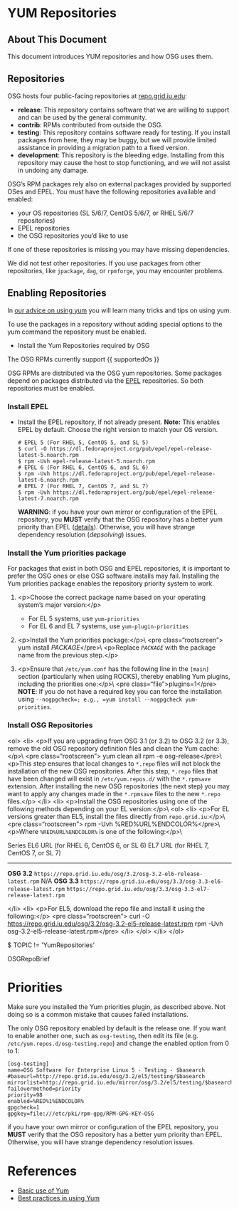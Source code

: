 
**YUM Repositories**
====================

About This Document
-------------------

This document introduces YUM repositories and how OSG uses them.

Repositories
------------

OSG hosts four public-facing repositories at
[repo.grid.iu.edu](http://repo.grid.iu.edu/):

-   **release**: This repository contains software that we are willing
    to support and can be used by the general community.
-   **contrib**: RPMs contributed from outside the OSG.
-   **testing**: This repository contains software ready for testing. If
    you install packages from here, they may be buggy, but we will
    provide limited assistance in providing a migration path to a fixed
    version.
-   **development**: This repository is the bleeding edge. Installing
    from this repository may cause the host to stop functioning, and we
    will not assist in undoing any damage.

OSG’s RPM packages rely also on external packages provided by supported
OSes and EPEL. You must have the following repositories available and
enabled:

-   your OS repositories (SL 5/6/7, CentOS 5/6/7, or RHEL 5/6/7
    repositories)
-   EPEL repositories
-   the OSG repositories you’d like to use

If one of these repositories is missing you may have missing
dependencies.

<span class="twiki-macro WARNING"></span> We did not test other
repositories. If you use packages from other repositories, like
`jpackage`, `dag`, or `rpmforge`, you may encounter problems.

Enabling Repositories
---------------------

In [our advice on using
yum](Documentation/Release3.InstallBestPractices) you will learn many
tricks and tips on using yum.

To use the packages in a repository without adding special options to
the yum command the repository must be enabled.

+ Install the Yum Repositories required by OSG

The OSG RPMs currently support {{ supportedOs }}

OSG RPMs are distributed via the OSG yum repositories. Some packages
depend on packages distributed via the
[EPEL](http://fedoraproject.org/wiki/EPEL) repositories. So both
repositories must be enabled.

### Install EPEL

-   Install the EPEL repository, if not already present. **Note:** This
    enables EPEL by default. Choose the right version to match your OS
    version.

    ```
    # EPEL 5 (For RHEL 5, CentOS 5, and SL 5)
    $ curl -O https://dl.fedoraproject.org/pub/epel/epel-release-latest-5.noarch.rpm
    $ rpm -Uvh epel-release-latest-5.noarch.rpm
    # EPEL 6 (For RHEL 6, CentOS 6, and SL 6)
    $ rpm -Uvh https://dl.fedoraproject.org/pub/epel/epel-release-latest-6.noarch.rpm
    # EPEL 7 (For RHEL 7, CentOS 7, and SL 7)
    $ rpm -Uvh https://dl.fedoraproject.org/pub/epel/epel-release-latest-7.noarch.rpm
    ```
    
    **WARNING**: if you have your own mirror or configuration of the EPEL
    repository, you **MUST** verify that the OSG repository has a better yum
    priority than EPEL ([details](Common/InstallBestPractices#YumPriorities)).
    Otherwise, you will have strange dependency resolution (*depsolving*) issues.

### Install the Yum priorities package

For packages that exist in both OSG and EPEL repositories, it is
important to prefer the OSG ones or else OSG software installs may fail.
Installing the Yum priorities package enables the repository priority
system to work.

1.  \<p\>Choose the correct package name based on your operating
    system’s major version:\</p\>
    -   For EL 5 systems, use `yum-priorities`
    -   For EL 6 and EL 7 systems, use `yum-plugin-priorities`

2.  \<p\>Install the Yum priorities package:\</p\>\\ \<pre
    class=“rootscreen”\><span
    class="twiki-macro UCL_PROMPT_ROOT"></span> yum install
    *PACKAGE*\</pre\>\\ \<p\>Replace *`PACKAGE`* with the package name
    from the previous step.\</p\>
3.  \<p\>Ensure that `/etc/yum.conf` has the following line in the
    `[main]` section (particularly when using ROCKS), thereby enabling
    Yum plugins, including the priorities one:\</p\>\\ \<pre
    class=“file”\>plugins=1\</pre\> **NOTE**: If you do not have a
    required key you can force the installation using
    `--nogpgcheck=; e.g., =yum install --nogpgcheck yum-priorities`.

### Install OSG Repositories

\<ol\> \<li\> \<p\>If you are upgrading from OSG 3.1 (or 3.2) to OSG 3.2
(or 3.3), remove the old OSG repository definition files and clean the
Yum cache:\</p\>\\ \<pre class=“rootscreen”\><span
class="twiki-macro UCL_PROMPT_ROOT"></span> yum clean all <span
class="twiki-macro UCL_PROMPT_ROOT"></span> rpm -e osg-release\</pre\>\\
\<p\>This step ensures that local changes to `*.repo` files will not
block the installation of the new OSG repositories. After this step,
`*.repo` files that have been changed will exist in `/etc/yum.repos.d/`
with the `*.rpmsave` extension. After installing the new OSG
repositories (the next step) you may want to apply any changes made in
the `*.rpmsave` files to the new `*.repo` files.\</p\> \</li\> \<li\>
\<p\>Install the OSG repositories using one of the following methods
depending on your EL version:\</p\>\\ \<ol\> \<li\> \<p\>For EL versions
greater than EL5, install the files directly from
`repo.grid.iu`:\</p\>\\ \<pre class=“rootscreen”\><span
class="twiki-macro UCL_PROMPT_ROOT"></span> rpm -Uvh
%RED%URL%ENDCOLOR%\</pre\>\\ \<p\>Where `%RED%URL%ENDCOLOR%` is one of
the following:\</p\>\\ <span class="twiki-macro TABLE"
SORT="off"></span>

  Series                      EL6 URL (for RHEL 6, CentOS 6, or SL 6)                             EL7 URL (for RHEL 7, CentOS 7, or SL 7)
  ------------- ------------------------------------------------------------------- -------------------------------------------------------------------
  **OSG 3.2**    `https://repo.grid.iu.edu/osg/3.2/osg-3.2-el6-release-latest.rpm`                                  N/A
  **OSG 3.3**    `https://repo.grid.iu.edu/osg/3.3/osg-3.3-el6-release-latest.rpm`   `https://repo.grid.iu.edu/osg/3.3/osg-3.3-el7-release-latest.rpm`

\</li\> \<li\> \<p\>For EL5, download the repo file and install it using
the following:\</p\> \<pre class=“rootscreen”\><span
class="twiki-macro UCL_PROMPT_ROOT"></span> curl -O
<https://repo.grid.iu.edu/osg/3.2/osg-3.2-el5-release-latest.rpm> <span
class="twiki-macro UCL_PROMPT_ROOT"></span> rpm -Uvh
osg-3.2-el5-release-latest.rpm\</pre\> \</li\> \</ol\> \</li\> \</ol\>

<span class="twiki-macro IF"
then="For more details, please see our [[Documentation.Release3.YumRepositories][yum repository documentation]]."
else="&quot;&quot;">\$ TOPIC != 'YumRepositories'</span>

<span class="twiki-macro ENDSECTION">OSGRepoBrief</span>

Priorities
==========

<span class="twiki-macro NOTE"></span> Make sure you installed the Yum
priorities plugin, as described above. Not doing so is a common mistake
that causes failed installations.

The only OSG repository enabled by default is the release one. If you
want to enable another one, such as `osg-testing`, then edit its file
(e.g. `/etc/yum.repos.d/osg-testing.repo`) and change the enabled option
from 0 to 1:

``` {.file}
[osg-testing]
name=OSG Software for Enterprise Linux 5 - Testing - $basearch
#baseurl=http://repo.grid.iu.edu/osg/3.2/el5/testing/$basearch
mirrorlist=http://repo.grid.iu.edu/mirror/osg/3.2/el5/testing/$basearch
failovermethod=priority
priority=98
enabled=%RED%1%ENDCOLOR%
gpgcheck=1
gpgkey=file:///etc/pki/rpm-gpg/RPM-GPG-KEY-OSG
```

<span class="twiki-macro WARNING"></span> if you have your own mirror or
configuration of the EPEL repository, you **MUST** verify that the OSG
repository has a better yum priority than EPEL. Otherwise, you will have
strange dependency resolution issues.

References
==========

-   [Basic use of Yum](YumRpmBasics)
-   [Best practices in using Yum](InstallBestPractices)
